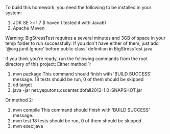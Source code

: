 To build this homework, you need the following to be installed in your system:

1. JDK SE >=1.7 (I haven't tested it with Java6)
2. Apache Maven

Warning: BigStressTest requires a several minutes and 3GB of space in your temp folder to run successfully.
If you don't have either of them, just add '@org.junit.Ignore' before public class' definition in BigStressTest.java

If you think you're ready, run the following commands from the root directory of this project:
Either method 1:
  1. mvn package
     This command should finish with 'BUILD SUCCESS' message. 18 tests should be run, 0 of them should be skipped
  2. cd target
  3. java -jar net.yeputons.cscenter.dbfall2013-1.0-SNAPSHOT.jar

Or method 2:
  1. mvn compile
     This command should finish with 'BUILD SUCCESS' message.
  2. mvn test
     18 tests should be run, 0 of them should be skipped
  3. mvn exec:java

